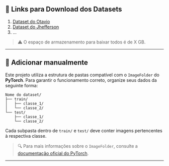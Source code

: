 ## 🔗 Links para Download dos Datasets
1. [Dataset do Otavio](google.com)
2. [Dataset do Jhefferson](google.com)
3. ...

> ⚠️ O espaço de armazenamento para baixar todos é de X GB.

---

## 📁 Adicionar manualmente

Este projeto utiliza a estrutura de pastas compatível com o `ImageFolder` do **PyTorch**. Para garantir o funcionamento correto, organize seus dados da seguinte forma:

```
Nome do dataset/
├── train/
│   ├── classe_1/
│   └── classe_2/
└── test/
    ├── classe_1/
    └── classe_2/
```

Cada subpasta dentro de `train/` e `test/` deve conter imagens pertencentes à respectiva classe.

> 🔍 Para mais informações sobre o `ImageFolder`, consulte a [documentação oficial do PyTorch](https://pytorch.org/vision/stable/generated/torchvision.datasets.ImageFolder.html).

---
